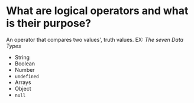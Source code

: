# What are logical operators and what is their purpose?

An operator that compares two values', truth values. 
EX: _The seven Data Types_ 

* String 
* Boolean 
* Number 
* `undefined`
* Arrays
* Object
* `null`
